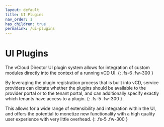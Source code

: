 ```yaml
---
layout: default
title: UI Plugins
nav_order: 1
has_children: true
permalink: /ui-plugins
---
```


# UI Plugins
The vCloud Director UI plugin system allows for integration of custom modules directly into the context of a running vCD UI. 
{: .fs-6 .fw-300 }

By leveraging the plugin registration process that is built into vCD, service providers can dictate whether the plugins should be available to the provider portal or to the tenant portal, and can additionally specify exactly which tenants have access to a plugin.
{: .fs-5 .fw-300 }

This allows for a wide range of extensibility and integration within the UI, and offers the potential to monetize new functionality with a high quality user experience with very little overhead.
{: .fs-5 .fw-300 }